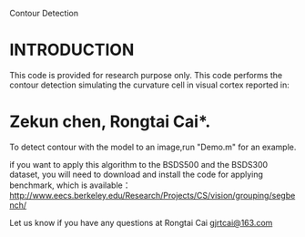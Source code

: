 Contour Detection

INTRODUCTION
===================================================================================
This code is provided for research purpose only.
This code performs the contour detection simulating the curvature cell in visual cortex 
reported in:

Zekun chen, Rongtai Cai*. 
===================================================================================
To detect contour with the model to an image,run "Demo.m" for an example.

if you want to apply this algorithm to the BSDS500 and the BSDS300 dataset, you will need to 
download and install the code for applying benchmark, which is available：
http://www.eecs.berkeley.edu/Research/Projects/CS/vision/grouping/segbench/ 

Let us know if you have any questions at
Rongtai Cai <gjrtcai@163.com>
